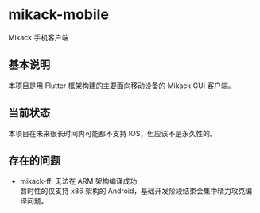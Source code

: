 # mikack-mobile

Mikack 手机客户端

## 基本说明

本项目是用 Flutter 框架构建的主要面向移动设备的 Mikack GUI 客户端。

## 当前状态

本项目在未来很长时间内可能都不支持 IOS，但应该不是永久性的。

## 存在的问题

- mikack-ffi 无法在 ARM 架构编译成功  
  暂时性的仅支持 x86 架构的 Android，基础开发阶段结束会集中精力攻克编译问题。
